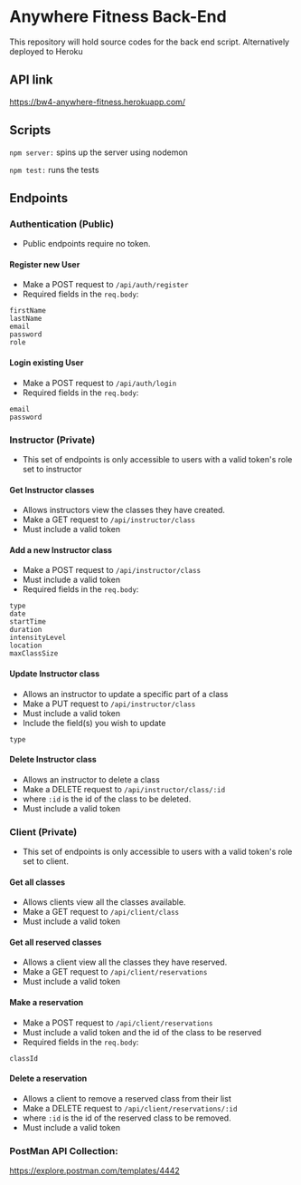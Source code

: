 # Anywhere Fitness Back-End
This repository will hold source codes for the back end script. Alternatively deployed to Heroku

## API link
https://bw4-anywhere-fitness.herokuapp.com/

## Scripts

`npm server:` spins up the server using nodemon


`npm test:` runs the tests

## Endpoints

### Authentication (Public)
* Public endpoints require no token.

#### Register new User
* Make a POST request to `/api/auth/register`
* Required fields in the `req.body`:
```
firstName
lastName
email
password
role
```

#### Login existing User
* Make a POST request to `/api/auth/login`
* Required fields in the `req.body`:
```
email
password
```

### Instructor (Private)
* This set of endpoints is only accessible to users with a valid token's role set to instructor

#### Get Instructor classes
* Allows instructors view the classes they have created.
* Make a GET request to `/api/instructor/class`
* Must include a valid token

#### Add a new Instructor class
* Make a POST request to `/api/instructor/class`
* Must include a valid token
* Required fields in the `req.body`:
```
type
date
startTime
duration
intensityLevel
location
maxClassSize
```

#### Update Instructor class
* Allows an instructor to update a specific part of a class
* Make a PUT request to `/api/instructor/class`
* Must include a valid token
* Include the field(s) you wish to update
```
type
```

#### Delete Instructor class
* Allows an instructor to delete a class
* Make a DELETE request to `/api/instructor/class/:id`
* where `:id` is the id of the class to be deleted.
* Must include a valid token


### Client (Private)
* This set of endpoints is only accessible to users with a valid token's role set to client.

#### Get all classes
* Allows clients view all the classes available.
* Make a GET request to `/api/client/class`
* Must include a valid token

#### Get all reserved classes
* Allows a client view all the classes they have reserved.
* Make a GET request to `/api/client/reservations`
* Must include a valid token

####  Make a reservation
* Make a POST request to `/api/client/reservations`
* Must include a valid token and the id of the class to be reserved
* Required fields in the `req.body`:
```
classId
```

#### Delete a reservation
* Allows a client to remove a reserved class from their list
* Make a DELETE request to `/api/client/reservations/:id`
* where `:id` is the id of the reserved class to be removed.
* Must include a valid token


### PostMan API Collection:
https://explore.postman.com/templates/4442
